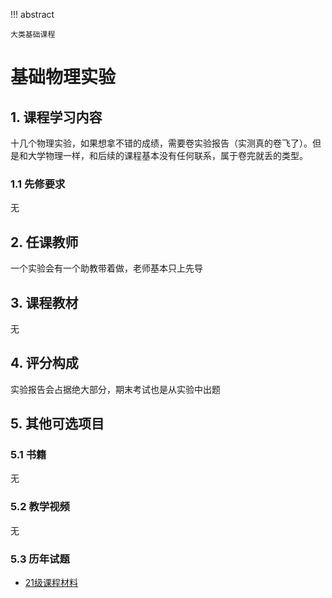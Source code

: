 !!! abstract

    大类基础课程

# 基础物理实验

## 1. 课程学习内容

十几个物理实验，如果想拿不错的成绩，需要卷实验报告（实测真的卷飞了）。但是和大学物理一样，和后续的课程基本没有任何联系，属于卷完就丢的类型。

### 1.1 先修要求

无

## 2. 任课教师

一个实验会有一个助教带着做，老师基本只上先导

## 3. 课程教材

无

## 4. 评分构成

实验报告会占据绝大部分，期末考试也是从实验中出题

## 5. 其他可选项目

### 5.1 书籍

无

### 5.2 教学视频

无

### 5.3 历年试题

- [21级课程材料](https://github.com/Fudan-CS-Guide/Fudan-CS-Resource/tree/main/%E5%9F%BA%E7%A1%80%E7%89%A9%E7%90%86%E5%AE%9E%E9%AA%8C)